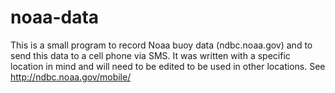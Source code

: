 noaa-data
=========

This is a small program to record Noaa buoy data (ndbc.noaa.gov) and to send this data to a cell phone via SMS. It was written with a specific location in mind and will need to be edited to be used in other locations. See http://ndbc.noaa.gov/mobile/
